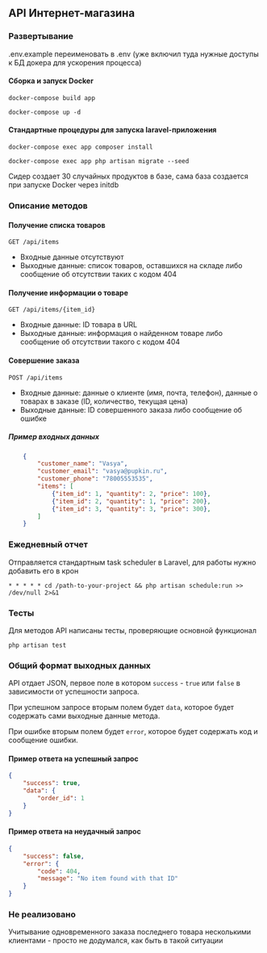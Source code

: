 ## API Интернет-магазина

### Развертывание
.env.example переименовать в .env (уже включил туда нужные доступы к БД докера для ускорения процесса)

#### Сборка и запуск Docker
`docker-compose build app`

`docker-compose up -d`

#### Стандартные процедуры для запуска laravel-приложения
`docker-compose exec app composer install`

`docker-compose exec app php artisan migrate --seed`

Сидер создает 30 случайных продуктов в базе, сама база создается при запуске Docker через initdb

### Описание методов

#### Получение списка товаров

`GET /api/items`

* Входные данные отсутствуют
* Выходные данные: список товаров, оставшихся на складе либо сообщение об отсутствии таких с кодом 404

#### Получение информации о товаре

`GET /api/items/{item_id}`

* Входные данные: ID товара в URL
* Выходные данные: информация о найденном товаре либо сообщение об отсутствии такого с кодом 404

#### Совершение заказа

`POST /api/items`

* Входные данные: данные о клиенте (имя, почта, телефон), данные о товарах в заказе (ID, количество, текущая цена)
* Выходные данные: ID совершенного заказа либо сообщение об ошибке

##### Пример входных данных
```json
    {
        "customer_name": "Vasya",
        "customer_email": "vasya@pupkin.ru",
        "customer_phone": "78005553535",
        "items": [
            {"item_id": 1, "quantity": 2, "price": 100},
            {"item_id": 2, "quantity": 1, "price": 200},
            {"item_id": 3, "quantity": 3, "price": 300},
        ]
    }
```

### Ежедневный отчет

Отправляется стандартным task scheduler в Laravel, для работы нужно добавить его в крон

`* * * * * cd /path-to-your-project && php artisan schedule:run >> /dev/null 2>&1`


### Тесты
Для методов API написаны тесты, проверяющие основной функционал

`php artisan test`

### Общий формат выходных данных
API отдает JSON, первое поле в котором `success` - `true` или `false` в зависимости от успешности запроса.

При успешном запросе вторым полем будет `data`, которое будет содержать сами выходные данные метода.

При ошибке вторым полем будет `error`, которое будет содержать код и сообщение ошибки.

#### Пример ответа на успешный запрос

```json
{
    "success": true,
    "data": {
        "order_id": 1
    }
}
```

#### Пример ответа на неудачный запрос

```json
{
    "success": false,
    "error": {
        "code": 404,
        "message": "No item found with that ID"
    }
}
```

### Не реализовано
Учитывание одновременного заказа последнего товара несколькими клиентами - просто не додумался, как быть в такой ситуации
